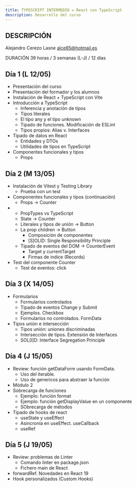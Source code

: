 ```yaml
---
title: TYPESCRIPT INTERMEDIO = React con TypeScript
description: Desarrollo del curso
---
```


## DESCRIPCIÓN

Alejandro Cerezo Lasne
<alce65@hotmail.es>

DURACIÓN 39 horas / 3 semanas (L-J) / 12 días

## Día 1 (L 12/05)

- Presentación del curso
- Presentación del formador y los alumnos
- Instalación de React + TypeScript con Vite
- Introducción a TypeScript
  - Inferencia y anotación de tipos
  - Tipos literales
  - El tipo any y el tipo unknown
  - Tipado de funciones. Modificación de ESLint
  - Tipos propios: Alias v. Interfaces
- Tipado de datos en React
  - Entidades y DTOs
  - Utilidades de tipos en TypeScript
- Componentes funcionales y tipos
  - Props

## Día 2 (M 13/05)

- Instalación de Vitest y Testing Library
  - Prueba con un test
- Componentes funcionales y tipos (continuación)
  - Props -> Counter
- - PropTypes vs TypeScript
  - State -> Counter
  - Literales y tipos de unión -> Button
  - La prop children -> Button
    - Composición de componentes
    - [S]OLID: Single Responsibility Principle
  - Tipado de eventos del DOM -> CounterEvent
    - Target y currentTarget
    - Firmas de indice (Records)
- Test del componente Counter
  - Test de eventos: click

## Día 3 (X 14/05)

- Formularios
  - Formularios controlados
  - Tipado de eventos Change y Submit
  - Ejemplos. Checkbox
  - Formularios no controlados. FormData
- Tipos unión e intersección
  - Tipos unión: uniones discriminadas
  - Intersección de tipos. Extensión de Interfaces
  - SOL[I]D: Interface Segregation Principle

## Día 4 (J 15/05)

- Review: función getDataForm usando FormData.
  - Uso del iterable.
  - Uso de genericos para abstraer la función
- Módulo 2
- Sobrecarga de funciones
  - Ejemplo: función format
  - Ejemplo: función getDisplayValue en un componente
  - SObrecarga de métodos
- Tipado de hooks de react
  - useState y useEffect
  - Asincronía en useEffect. useCallback
  - useRef

## Día 5 (J 19/05)

- Review: problemas de Linter
  - Comando linter en package.json
  - Fichero main de React
- forwardRef. Novedades en React 19
- Hook personalizados (Custom Hooks)
